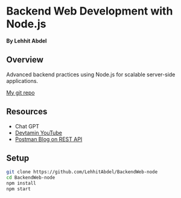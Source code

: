 # Backend Web Development with Node.js
**By Lehhit Abdel**

## Overview
Advanced backend practices using Node.js for scalable server-side applications.

[My git repo](https://github.com/LehhitAbdel/BackendWeb-node)

## Resources
- Chat GPT
- [Devtamin YouTube](https://www.youtube.com/channel/UCRujHTx-jSo4SIS03RA7EuQ)
- [Postman Blog on REST API](https://blog.postman.com/how-to-create-a-rest-api-with-node-js-and-express/)

## Setup
```bash
git clone https://github.com/LehhitAbdel/BackendWeb-node
cd BackendWeb-node
npm install
npm start
```